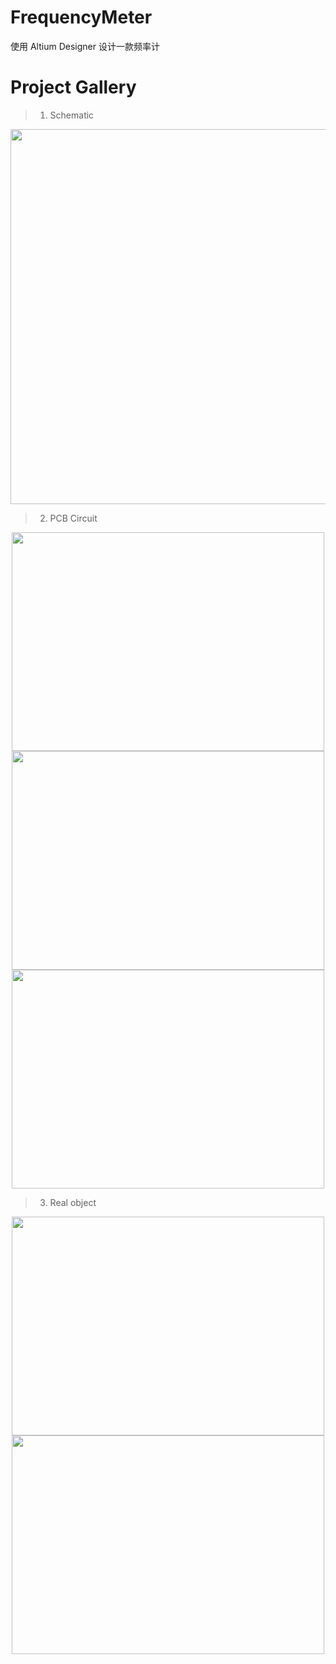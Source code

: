 # FrequencyMeter
使用 Altium Designer 设计一款频率计

# Project Gallery
> 
> 1. Schematic
>

<div align=center><img width="900" height="600" src="http://47.95.13.239/Study/PCB/Show/119_Show_SchDoc.png"/></div>

>
> 2. PCB Circuit
> 

<div align=center><img width="500" height="350" src="http://47.95.13.239/Study/PCB/Show/121_Show_PcbDoc3.png"/></div>

<div align=center><img width="500" height="350" src="http://47.95.13.239/Study/PCB/Show/120_Show_PcbDoc1.png"/></div>

<div align=center><img width="500" height="350" src="http://47.95.13.239/Study/PCB/Show/122_Show_PcbDoc2.png"/></div>

> 
> 3. Real object
> 

<div align=center><img width="500" height="350" src="http://47.95.13.239/Study/PCB/Show/PCB_Front.jpg"/></div>

<div align=center><img width="500" height="350" src="http://47.95.13.239/Study/PCB/Show/PCB_Back.jpg"/></div>

